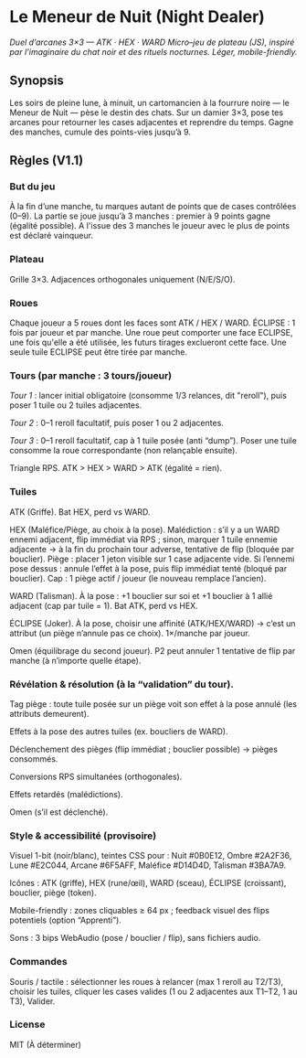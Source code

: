 # **Le Meneur de Nuit (Night Dealer)**

*Duel d’arcanes 3×3 — ATK · HEX · WARD
Micro–jeu de plateau (JS), inspiré par l’imaginaire du chat noir et des rituels nocturnes. Léger, mobile-friendly.*

## Synopsis

Les soirs de pleine lune, à minuit, un cartomancien à la fourrure noire — le Meneur de Nuit — pèse le destin des chats. Sur un damier 3×3, pose tes arcanes pour retourner les cases adjacentes et reprendre du temps. Gagne des manches, cumule des points-vies jusqu’à 9.

## Règles (V1.1)

### But du jeu
À la fin d’une manche, tu marques autant de points que de cases contrôlées (0–9). La partie se joue jusqu’à 3 manches : premier à 9 points gagne (égalité possible). A l'issue des 3 manches le joueur avec le plus de points est déclaré vainqueur.

### Plateau
Grille 3×3. Adjacences orthogonales uniquement (N/E/S/O).

### Roues
Chaque joueur a 5 roues dont les faces sont ATK / HEX / WARD.
ÉCLIPSE : 1 fois par joueur et par manche. Une roue peut comporter une face ECLIPSE, une fois qu'elle a été utilisée, les futurs tirages exclueront cette face. Une seule tuile ECLIPSE peut être tirée par manche.

### Tours (par manche : 3 tours/joueur)

*Tour 1* : lancer initial obligatoire (consomme 1/3 relances, dit "reroll"), puis poser 1 tuile ou 2 tuiles adjacentes.

*Tour 2* : 0–1 reroll facultatif, puis poser 1 ou 2 adjacentes.

*Tour 3* : 0–1 reroll facultatif, cap à 1 tuile posée (anti “dump”).
Poser une tuile consomme la roue correspondante (non relançable ensuite).

Triangle RPS. ATK > HEX > WARD > ATK (égalité = rien).

### Tuiles

ATK (Griffe). Bat HEX, perd vs WARD.

HEX (Maléfice/Piège, au choix à la pose).
Malédiction : s’il y a un WARD ennemi adjacent, flip immédiat via RPS ; sinon, marquer 1 tuile ennemie adjacente → à la fin du prochain tour adverse, tentative de flip (bloquée par bouclier).
Piège : placer 1 jeton visible sur 1 case adjacente vide. Si l’ennemi pose dessus : annule l’effet à la pose, puis flip immédiat tenté (bloqué par bouclier). Cap : 1 piège actif / joueur (le nouveau remplace l’ancien).

WARD (Talisman). À la pose : +1 bouclier sur soi et +1 bouclier à 1 allié adjacent (cap par tuile = 1). Bat ATK, perd vs HEX.

ÉCLIPSE (Joker). À la pose, choisir une affinité (ATK/HEX/WARD) → c’est un attribut (un piège n’annule pas ce choix). 1×/manche par joueur.

Omen (équilibrage du second joueur). P2 peut annuler 1 tentative de flip par manche (à n’importe quelle étape).

### Révélation & résolution (à la “validation” du tour).

Tag piège : toute tuile posée sur un piège voit son effet à la pose annulé (les attributs demeurent).

Effets à la pose des autres tuiles (ex. boucliers de WARD).

Déclenchement des pièges (flip immédiat ; bouclier possible) → pièges consommés.

Conversions RPS simultanées (orthogonales).

Effets retardés (malédictions).

Omen (s’il est déclenché).

### Style & accessibilité (provisoire)

Visuel 1-bit (noir/blanc), teintes CSS pour : Nuit #0B0E12, Ombre #2A2F36, Lune #E2C044, Arcane #6F5AFF, Maléfice #D14D4D, Talisman #3BA7A9.

Icônes : ATK (griffe), HEX (rune/œil), WARD (sceau), ÉCLIPSE (croissant), bouclier, piège (token).

Mobile-friendly : zones cliquables ≥ 64 px ; feedback visuel des flips potentiels (option “Apprenti”).

Sons : 3 bips WebAudio (pose / bouclier / flip), sans fichiers audio.

### Commandes

Souris / tactile : sélectionner les roues à relancer (max 1 reroll au T2/T3), choisir les tuiles, cliquer les cases valides (1 ou 2 adjacentes aux T1–T2, 1 au T3), Valider.

### License
MIT (À déterminer)